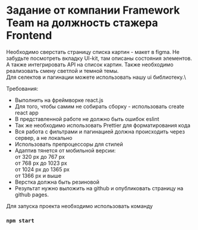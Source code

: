 # Задание от компании Framework Team на должность стажера Frontend

Необходимо сверстать страницу списка картин - макет в figma. Не забудьте посмотреть вкладку UI-kit, там описаны состояния элементов. \
А также интегрировать API на список картин. Также необходимо реализовать смену светлой и темной темы.\
Для селектов и пагинации можете использовать нашу ui библиотеку.\

Требования:
- Выполнить на фреймворке react.js 
- Для того, чтобы самим не собирать сборку - использовать create react app
- В представленной работе не должно быть ошибок eslint
- Так же необходимо использовать Prettier для форматирования кода 
- Вся работа с фильтрами и пагинацией должна происходить через сервер, а не локально 
- Использовать препроцессоры для стилей 
- Адаптив тянется от мобильной версии:\
от 320 px до 767 px\
от 768 px до 1023 px\
от 1024 px до 1365 px\
от 1366 px и выше 
- Верстка должна быть резиновой
- Результат нужно выложить на github и опубликовать страницу на github pages.



Для запуска проекта необходимо использовать команду

### `npm start`


